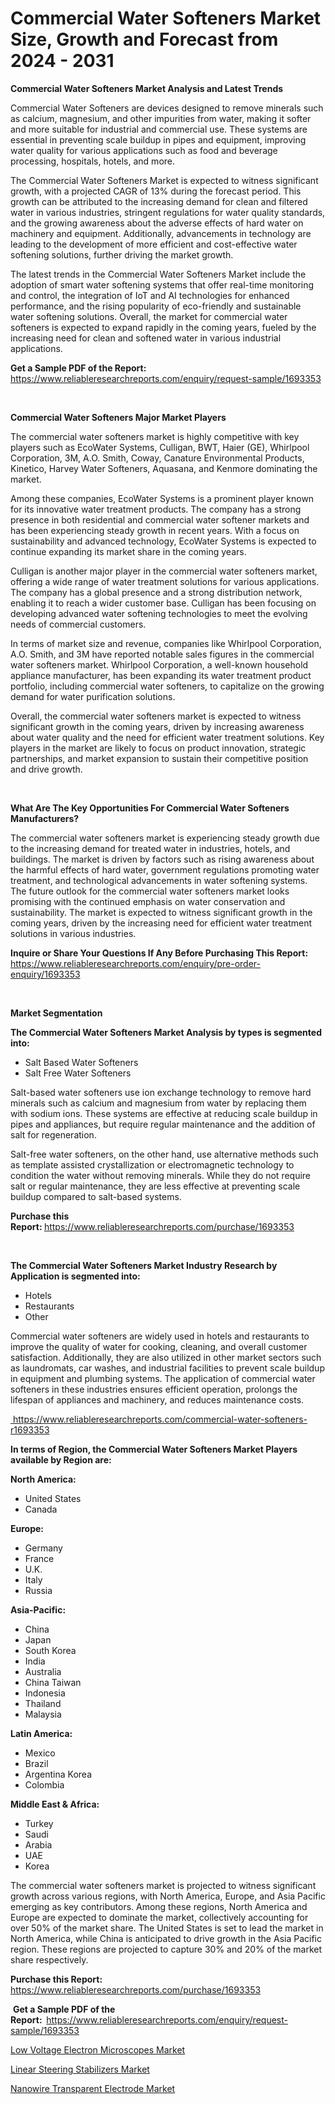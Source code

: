 <p><h1>Commercial Water Softeners Market Size, Growth and Forecast from 2024 - 2031</h1></p><p><strong>Commercial Water Softeners Market Analysis and Latest Trends</strong></p>
<p><p>Commercial Water Softeners are devices designed to remove minerals such as calcium, magnesium, and other impurities from water, making it softer and more suitable for industrial and commercial use. These systems are essential in preventing scale buildup in pipes and equipment, improving water quality for various applications such as food and beverage processing, hospitals, hotels, and more.</p><p>The Commercial Water Softeners Market is expected to witness significant growth, with a projected CAGR of 13% during the forecast period. This growth can be attributed to the increasing demand for clean and filtered water in various industries, stringent regulations for water quality standards, and the growing awareness about the adverse effects of hard water on machinery and equipment. Additionally, advancements in technology are leading to the development of more efficient and cost-effective water softening solutions, further driving the market growth.</p><p>The latest trends in the Commercial Water Softeners Market include the adoption of smart water softening systems that offer real-time monitoring and control, the integration of IoT and AI technologies for enhanced performance, and the rising popularity of eco-friendly and sustainable water softening solutions. Overall, the market for commercial water softeners is expected to expand rapidly in the coming years, fueled by the increasing need for clean and softened water in various industrial applications.</p></p>
<p><strong>Get a Sample PDF of the Report:&nbsp;</strong> <a href="https://www.reliableresearchreports.com/enquiry/request-sample/1693353">https://www.reliableresearchreports.com/enquiry/request-sample/1693353</a></p>
<p>&nbsp;</p>
<p><strong>Commercial Water Softeners Major Market Players</strong></p>
<p><p>The commercial water softeners market is highly competitive with key players such as EcoWater Systems, Culligan, BWT, Haier (GE), Whirlpool Corporation, 3M, A.O. Smith, Coway, Canature Environmental Products, Kinetico, Harvey Water Softeners, Aquasana, and Kenmore dominating the market.</p><p>Among these companies, EcoWater Systems is a prominent player known for its innovative water treatment products. The company has a strong presence in both residential and commercial water softener markets and has been experiencing steady growth in recent years. With a focus on sustainability and advanced technology, EcoWater Systems is expected to continue expanding its market share in the coming years.</p><p>Culligan is another major player in the commercial water softeners market, offering a wide range of water treatment solutions for various applications. The company has a global presence and a strong distribution network, enabling it to reach a wider customer base. Culligan has been focusing on developing advanced water softening technologies to meet the evolving needs of commercial customers.</p><p>In terms of market size and revenue, companies like Whirlpool Corporation, A.O. Smith, and 3M have reported notable sales figures in the commercial water softeners market. Whirlpool Corporation, a well-known household appliance manufacturer, has been expanding its water treatment product portfolio, including commercial water softeners, to capitalize on the growing demand for water purification solutions.</p><p>Overall, the commercial water softeners market is expected to witness significant growth in the coming years, driven by increasing awareness about water quality and the need for efficient water treatment solutions. Key players in the market are likely to focus on product innovation, strategic partnerships, and market expansion to sustain their competitive position and drive growth.</p></p>
<p>&nbsp;</p>
<p><strong>What Are The Key Opportunities For Commercial Water Softeners Manufacturers?</strong></p>
<p><p>The commercial water softeners market is experiencing steady growth due to the increasing demand for treated water in industries, hotels, and buildings. The market is driven by factors such as rising awareness about the harmful effects of hard water, government regulations promoting water treatment, and technological advancements in water softening systems. The future outlook for the commercial water softeners market looks promising with the continued emphasis on water conservation and sustainability. The market is expected to witness significant growth in the coming years, driven by the increasing need for efficient water treatment solutions in various industries.</p></p>
<p><strong>Inquire or Share Your Questions If Any Before Purchasing This Report:</strong> <a href="https://www.reliableresearchreports.com/enquiry/pre-order-enquiry/1693353">https://www.reliableresearchreports.com/enquiry/pre-order-enquiry/1693353</a></p>
<p>&nbsp;</p>
<p><strong>Market Segmentation</strong></p>
<p><strong>The Commercial Water Softeners Market Analysis by types is segmented into:</strong></p>
<p><ul><li>Salt Based Water Softeners</li><li>Salt Free Water Softeners</li></ul></p>
<p><p>Salt-based water softeners use ion exchange technology to remove hard minerals such as calcium and magnesium from water by replacing them with sodium ions. These systems are effective at reducing scale buildup in pipes and appliances, but require regular maintenance and the addition of salt for regeneration.</p><p>Salt-free water softeners, on the other hand, use alternative methods such as template assisted crystallization or electromagnetic technology to condition the water without removing minerals. While they do not require salt or regular maintenance, they are less effective at preventing scale buildup compared to salt-based systems.</p></p>
<p><strong>Purchase this Report:&nbsp;</strong><a href="https://www.reliableresearchreports.com/purchase/1693353">https://www.reliableresearchreports.com/purchase/1693353</a></p>
<p>&nbsp;</p>
<p><strong>The Commercial Water Softeners Market Industry Research by Application is segmented into:</strong></p>
<p><ul><li>Hotels</li><li>Restaurants</li><li>Other</li></ul></p>
<p><p>Commercial water softeners are widely used in hotels and restaurants to improve the quality of water for cooking, cleaning, and overall customer satisfaction. Additionally, they are also utilized in other market sectors such as laundromats, car washes, and industrial facilities to prevent scale buildup in equipment and plumbing systems. The application of commercial water softeners in these industries ensures efficient operation, prolongs the lifespan of appliances and machinery, and reduces maintenance costs.</p></p>
<p><a href="https://www.reliableresearchreports.com/commercial-water-softeners-r1693353">&nbsp;https://www.reliableresearchreports.com/commercial-water-softeners-r1693353</a></p>
<p><strong>In terms of Region, the Commercial Water Softeners Market Players available by Region are:</strong></p>
<p>
    <p> <strong> North America: </strong>
        <ul>
            <li>United States</li>
            <li>Canada</li>
        </ul>
        </p> 
    <p> <strong> Europe: </strong>
        <ul>
            <li>Germany</li>
            <li>France</li>
            <li>U.K.</li>
            <li>Italy</li>
            <li>Russia</li>
        </ul>
        </p> 
    <p> <strong> Asia-Pacific: </strong>
        <ul>
            <li>China</li>
            <li>Japan</li>
            <li>South Korea</li>
            <li>India</li>
            <li>Australia</li>
            <li>China Taiwan</li>
            <li>Indonesia</li>
            <li>Thailand</li>
            <li>Malaysia</li>
        </ul>
        </p> 
    <p> <strong> Latin America: </strong>
        <ul>
            <li>Mexico</li>
            <li>Brazil</li>
            <li>Argentina Korea</li>
            <li>Colombia</li>
        </ul>
        </p> 
    <p> <strong> Middle East & Africa: </strong>
        <ul>
            <li>Turkey</li>
            <li>Saudi</li>
            <li>Arabia</li>
            <li>UAE</li>
            <li>Korea</li>
        </ul>
    </p>
    </p>
<p><p>The commercial water softeners market is projected to witness significant growth across various regions, with North America, Europe, and Asia Pacific emerging as key contributors. Among these regions, North America and Europe are expected to dominate the market, collectively accounting for over 50% of the market share. The United States is set to lead the market in North America, while China is anticipated to drive growth in the Asia Pacific region. These regions are projected to capture 30% and 20% of the market share respectively.</p></p>
<p><strong>Purchase this Report: </strong><a href="https://www.reliableresearchreports.com/purchase/1693353">https://www.reliableresearchreports.com/purchase/1693353</a></p>
<p>&nbsp;<strong>Get a Sample PDF of the Report:&nbsp;&nbsp;</strong><a href="https://www.reliableresearchreports.com/enquiry/request-sample/1693353">https://www.reliableresearchreports.com/enquiry/request-sample/1693353</a></p>
<p><strong></strong></p>
<p><p><a href="https://www.linkedin.com/pulse/analyzing-low-voltage-electron-microscopes-market-global-46xhc?trackingId=UZqtHwJ%2B2iySTpS%2FoPxuUQ%3D%3D">Low Voltage Electron Microscopes Market</a></p><p><a href="https://www.linkedin.com/pulse/linear-steering-stabilizers-market-size-growth-outlook-from-7vfye?trackingId=nvOaEfHat77zwMwKbs7gnw%3D%3D">Linear Steering Stabilizers Market</a></p><p><a href="https://www.linkedin.com/pulse/nanowire-transparent-electrode-market-research-report-laqec?trackingId=quzHYo04d70zAz3Ol1seKg%3D%3D">Nanowire Transparent Electrode Market</a></p></p>